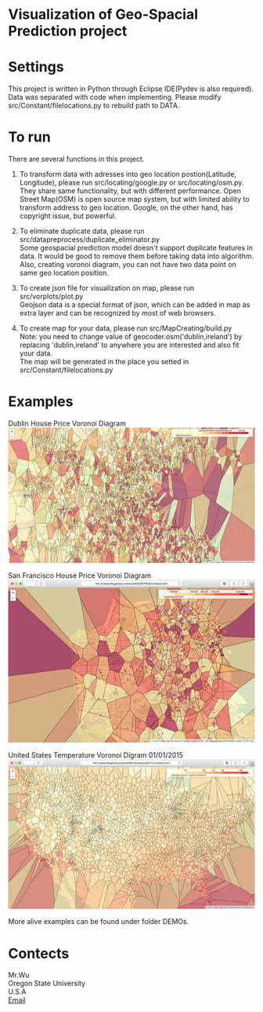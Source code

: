 # Visualization of Geo-Spacial Prediction project

Settings
===
This project is written in Python through Eclipse IDE(Pydev is also required).<br />
Data was separated with code when implementing. Please modify src/Constant/filelocations.py to rebuild path to DATA.<br />

To run
===
There are several functions in this project.<br />
1. To transform data with adresses into geo location postion(Latitude, Longitude), please run src/locating/google.py or src/locating/osm.py. <br />
  They share same functionality, but with different performance. Open Street Map(OSM) is open source map system, but with limited ability to transform address to geo location. Google, on the other hand, has copyright issue, but powerful.<br />

2. To eliminate duplicate data, please run src/datapreprocess/duplicate_eliminator.py<br /> 
  Some geospacial prediction model doesn't support duplicate features in data. It would be good to remove them before taking data into algorithm. Also, creating voronoi diagram, you can not have two data point on same geo location position.<br />

3. To create json file for visualization on map, please run src/vorplots/plot.py<br />
  Geojson data is a special format of json, which can be added in map as extra layer and can be recognized by most of web browsers.<br />

4. To create map for your data, please run src/MapCreating/build.py<br />
  Note: you need to change value of geocoder.osm('dublin,ireland') by replacing 'dublin,ireland' to anywhere you are interested and also fit your data.<br />
  The map will be generated in the place you setted in src/Constant/filelocations.py<br />

Examples
===
Dublin House Price Voronoi Diagram<br />
![alt tag](https://github.com/wuga214/GeoSpatialPredictionVisualization/blob/master/dublin2013.png)

San Francisco House Price Voronoi Diagram<br />
![alt tag](https://github.com/wuga214/GeoSpatialPredictionVisualization/blob/master/houseprice.png)

United States Temperature Voronoi Digram 01/01/2015<br />
![alt tag](https://github.com/wuga214/GeoSpatialPredictionVisualization/blob/master/ustemperature.png)

More alive examples can be found under folder DEMOs.

Contects
===
Mr.Wu<br />
Oregon State University<br />
U.S.A<br />
[Email](wug2@oregonstate.edu)

